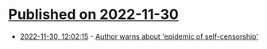 # [Published on 2022-11-30](index.md)

* [2022-11-30, 12:02:15](https://news.ycombinator.com/item?id=33799562) - [Author warns about 'epidemic of self-censorship'](https://www.bbc.co.uk/news/entertainment-arts-63797087)
